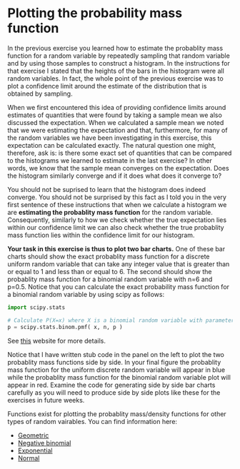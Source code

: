 # Plotting the probability mass function

In the previous exercise you learned how to estimate the probablity mass function for a random variable by repeatedly sampling that random variable and by using those samples to construct a histogram.  In the instructions for that exercise I stated that the heights of the bars in the histogram were all random variables.  In fact, the whole point of the previous exercise was to plot a confidence limit around the estimate of the distribution that is obtained by sampling.

When we first encountered this idea of providing confidence limits around estimates of quantities that were found by taking a sample mean we also discussed  the expectation.  When we calculated a sample mean we noted that we were estimating the expectation and that, furthermore, for many of the random variables we have been investigating in this exercise, this expectation can be calculated exactly.  The natural question one might, therefore, ask is: is there some exact set of quantities that can be compared to the histograms we learned to estimate in the last exercise?  In other words, we know that the sample mean converges on the expectation.  Does the histogram similarly converge and if it does what does it converge to?

You should not be suprised to learn that the histogram does indeed converge.  You should not be surprised by this fact as I told you in the very first sentence of these instructions that when we calculate a histogram we are __estimating the probablity mass function__ for the random variable.  Consequently, similarly to how we check whether the true expectation lies within our confidence limit we can also check whether the true probablity mass function lies within the confidence limit for our histogram.

__Your task in this exercise is thus to plot two bar charts.__  One of these bar charts should show the exact probablity mass function for a discrete uniform random variable that can take any integer value that is greater than or equal to 1 and less than or equal to 6.  The second should show the probablity mass function for a binomial random variable with n=6 and p=0.5.  Notice that you can calculate the exact probability mass function for a binomial random variable by using scipy as follows:

```python
import scipy.stats

# Calculate P(X=x) where X is a binomial random variable with parameters n and p
p = scipy.stats.binom.pmf( x, n, p )
```

See [this](https://docs.scipy.org/doc/scipy-0.14.0/reference/generated/scipy.stats.binom.html) website for more details.   

Notice that I have written stub code in the panel on the left to plot the two probablity mass functions side by side.  In your final figure the probablity mass function for the uniform discrete random variable will appear in blue while the probablity mass function for the binomial random variable plot will appear in red.  Examine the code for generating side by side bar charts carefully as you will need to produce side by side plots like these for the exercises in future weeks.

Functions exist for plotting the probablity mass/density functions for other types of random vairables.  You can find information here:

* [Geometric]()
* [Negative binomial](https://docs.scipy.org/doc/scipy/reference/generated/scipy.stats.nbinom.html)
* [Exponential](https://docs.scipy.org/doc/scipy/reference/generated/scipy.stats.expon.html)
* [Normal](https://docs.scipy.org/doc/scipy/reference/generated/scipy.stats.norm.html)
